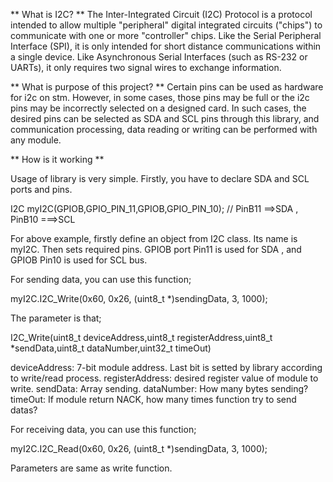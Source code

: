 ** What is I2C? **
The Inter-Integrated Circuit (I2C) Protocol is a protocol intended to allow multiple "peripheral" digital integrated circuits ("chips") to communicate with one or more "controller" chips. Like the Serial Peripheral Interface (SPI), it is only intended for short distance communications within a single device. Like Asynchronous Serial Interfaces (such as RS-232 or UARTs), it only requires two signal wires to exchange information.

** What is purpose of this project? **
Certain pins can be used as hardware for i2c on stm. However, in some cases, those pins may be full or the i2c pins may be incorrectly selected on a designed card. In such cases, the desired pins can be selected as SDA and SCL pins through this library, and communication processing, data reading or writing can be performed with any module.

** How is it working **

Usage of library is very simple. Firstly, you have to declare SDA and SCL ports and pins.

I2C myI2C(GPIOB,GPIO_PIN_11,GPIOB,GPIO_PIN_10);   // PinB11 ==>SDA , PinB10 ===>SCL

For above example, firstly define an object from I2C class. Its name is myI2C. Then sets required pins. GPIOB port Pin11 is used for SDA , and GPIOB Pin10 is used for SCL bus.

For sending data, you can use this function;

myI2C.I2C_Write(0x60, 0x26, (uint8_t *)sendingData, 3, 1000);

The parameter is that;

I2C_Write(uint8_t deviceAddress,uint8_t registerAddress,uint8_t *sendData,uint8_t dataNumber,uint32_t timeOut)

deviceAddress: 7-bit module address. Last bit is setted by library according to write/read process.
registerAddress: desired register value of module to write.
sendData:  Array sending.
dataNumber: How many bytes sending?
timeOut: If module return NACK, how many times function try to send datas?

For receiving data, you can use this function;

myI2C.I2C_Read(0x60, 0x26, (uint8_t *)sendingData, 3, 1000);

Parameters are same as write function.



